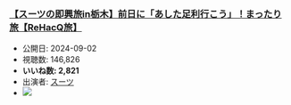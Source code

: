 ### [【スーツの即興旅in栃木】前日に「あした足利行こう」！まったり旅【ReHacQ旅】](https://www.youtube.com/watch?v=S1tucsWEEWI)
-   公開日: 2024-09-02
-   視聴数: 146,826
-   **いいね数: 2,821**
-   出演者: [スーツ](/rehacq_fan/people/スーツ "wikilink")
- [![](https://img.youtube.com/vi/S1tucsWEEWI/hqdefault.jpg)](https://www.youtube.com/watch?v=S1tucsWEEWI)
